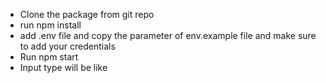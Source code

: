 * Clone the package from git repo
* run npm install
* add .env file and copy the parameter of env.example file and make sure to add your credentials 
* Run npm start
* Input type will be like <Channel Name> <Message>
